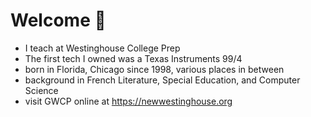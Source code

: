 # Welcome 🐒	

* I teach at Westinghouse College Prep
* The first tech I owned was a Texas Instruments 99/4
* born in Florida, Chicago since 1998, various places in between
* background in French Literature, Special Education, and Computer Science
* visit GWCP online at https://newwestinghouse.org
